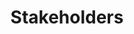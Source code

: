 ---
widget: members
headless: true
weight: 10
active: true

title: "Stakeholders"
subtitle: ""

content:
  # Choose which groups/teams of users to display.
  #   Edit `user_groups` in each user's profile to add them to one or more of these groups.
  #   - Management
  #   - Stakeholders
  #   - Track Leaders
  #   - Students
  #   - PhD Students
  #   - MSc Students
  #   - BSc Students
  #   - Assistant Professor
  #   - Full Professor
  #   - Stakeholders
  user_groups:
    - Stakeholders

design:
  show_role: true
  show_organizations: false
  show_social: true
  show_interests: false

avatar:
    shape: "circle"
---